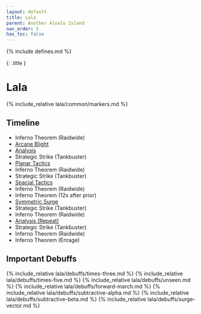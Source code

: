```yaml
---
layout: default
title: Lala
parent: Another Aloalo Island
nav_order: 5
has_toc: false
---
```


{% include defines.md %}

{: .title }
# Lala

{% include_relative lala/common/markers.md %}

## Timeline

* Inferno Theorem (Raidwide)
* [Arcane Blight](./arcane-blight/)
* [Analysis](./analysis/)
* Strategic Strike (Tankbuster)
* [Planar Tactics](./planar-tactics)
* Inferno Theorem (Raidwide)
* Strategic Strike (Tankbuster)
* [Spacial Tactics](./spacial-tactics)
* Inferno Theorem (Raidwide)
* Inferno Theorem (12s after prior)
* [Symmetric Surge](./symmetric-surge)
* Strategic Strike (Tankbuster)
* Inferno Theorem (Raidwide)
* [Analysis (Repeat)](./analysis/)
* Strategic Strike (Tankbuster)
* Inferno Theorem (Raidwide)
* Inferno Theorem (Enrage)

## Important Debuffs

<div class="debuffs" markdown="1">
{% include_relative lala/debuffs/times-three.md %}
{% include_relative lala/debuffs/times-five.md %}
{% include_relative lala/debuffs/unseen.md %}
{% include_relative lala/debuffs/forward-march.md %}
{% include_relative lala/debuffs/subtractive-alpha.md %}
{% include_relative lala/debuffs/subtractive-beta.md %}
{% include_relative lala/debuffs/surge-vector.md %}
</div>
